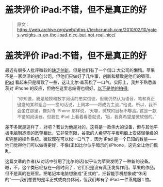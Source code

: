# 盖茨评价 iPad:不错，但不是真正的好

> 原文：<https://web.archive.org/web/https://techcrunch.com/2010/02/10/gates-weighs-in-on-the-ipad-nice-but-not-real-nice/>

# 盖茨评价 iPad:不错，但不是真正的好

最近有很多人批评微软的[缺乏创新](https://web.archive.org/web/20230322164155/http://www.crunchgear.com/2010/02/10/microsoft-too-big-for-its-own-good/)，但是他们有了一个借口:大公司的懒惰。苹果不是一家灵活的初创公司，但他们只做好了几件事，创新和精致是他们的强项。 [iPad](https://web.archive.org/web/20230322164155/http://www.crunchgear.com/tag/ipad/) 看起来只是精致了一些，这让比尔·盖茨松了一口气。实际上，我并不熟悉盖茨对 iPhone 的反应，但他在这里总结得也很好。[以下是他的拍摄:](https://web.archive.org/web/20230322164155/http://blogs.bnet.com/corporate-strategy/?p=101) 

> “你知道，我是触摸和数字阅读的忠实信徒，但我仍然认为语音、笔和真正键盘的某种组合——换句话说，上网本——将成为主流，”他说。所以，我不会坐在那里，像对待 iPhone 那样说，‘天哪，微软的目标不够高。’这是一款不错的阅读器，但我在 iPad 上看着看着就说，‘哦，我真希望是微软做的。’

差不多就是这样了，对吧？我认为他是对的。这将是一款伟大的设备，但与其他平板电脑制造商的愿望相比，它非常有限，谷歌的人希望在平板电脑上安装轻量级的*和*完整的操作系统。微软现在可以松一口气了，因为 iPad 是一个已知的数量——他们觉得他们可以做得更好，不像(正如比尔似乎暗示的)iPhone，这完全让他们慌乱。

这篇文章的作者(从对话中引用了比尔的话)似乎认为苹果发明了一种新的设备。嗯，不，这个类已经存在一段时间了，它们只是没有真正发挥作用。苹果的作品，但不是真的在班里。把笔记本电脑想象成“正式的”，把智能手机想象成“休闲的”——我们想要的是半正式或商务休闲，但我们却有了 iPad:一件燕尾服 t 恤。